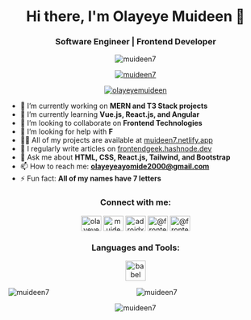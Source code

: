<h1 align="center">Hi there, I'm Olayeye Muideen 👋</h1>
<h3 align="center">Software Engineer | Frontend Developer</h3>

<p align="center"> 
  <img src="https://komarev.com/ghpvc/?username=muideen7&label=Profile%20views&color=0e75b6&style=flat" alt="muideen7" />
</p>

<p align="center"> 
  <a href="https://github.com/ryo-ma/github-profile-trophy">
    <img src="https://github-profile-trophy.vercel.app/?username=muideen7" alt="muideen7" />
  </a>
</p>

<p align="center"> 
  <a href="https://twitter.com/olayeyemuideen" target="blank">
    <img src="https://img.shields.io/twitter/follow/olayeyemuideen?logo=twitter&style=for-the-badge" alt="olayeyemuideen" />
  </a>
</p>

- 🔭 I’m currently working on **MERN and T3 Stack projects**
- 🌱 I’m currently learning **Vue.js, React.js, and Angular**
- 👯 I’m looking to collaborate on **Frontend Technologies**
- 🤝 I’m looking for help with **F**
- 👨‍💻 All of my projects are available at [muideen7.netlify.app](https://muideen7.netlify.app)
- 📝 I regularly write articles on [frontendgeek.hashnode.dev](https://frontendgeek.hashnode.dev)
- 💬 Ask me about **HTML, CSS, React.js, Tailwind, and Bootstrap**
- 📫 How to reach me: **olayeyeayomide2000@gmail.com**
- ⚡ Fun fact: **All of my names have 7 letters**

<h3 align="center">Connect with me:</h3>
<p align="center">
  <a href="https://twitter.com/olayeyemuideen" target="blank"><img align="center" src="https://raw.githubusercontent.com/rahuldkjain/github-profile-readme-generator/master/src/images/icons/Social/twitter.svg" alt="olayeyemuideen" height="30" width="40" /></a>
  <a href="https://linkedin.com/in/muideen7" target="blank"><img align="center" src="https://raw.githubusercontent.com/rahuldkjain/github-profile-readme-generator/master/src/images/icons/Social/linked-in-alt.svg" alt="muideen7" height="30" width="40" /></a>
  <a href="https://instagram.com/adroidxtreme" target="blank"><img align="center" src="https://raw.githubusercontent.com/rahuldkjain/github-profile-readme-generator/master/src/images/icons/Social/instagram.svg" alt="adroidxtreme" height="30" width="40" /></a>
  <a href="https://hashnode.com/@frontendgeek" target="blank"><img align="center" src="https://raw.githubusercontent.com/rahuldkjain/github-profile-readme-generator/master/src/images/icons/Social/hashnode.svg" alt="@frontendgeek" height="30" width="40" /></a>
  <a href="https://medium.com/@frontendgeek" target="blank"><img align="center" src="https://raw.githubusercontent.com/rahuldkjain/github-profile-readme-generator/master/src/images/icons/Social/medium.svg" alt="@frontendgeek" height="30" width="40" /></a>
</p>

<h3 align="center">Languages and Tools:</h3>
<p align="center"> 
  <img src="https://www.vectorlogo.zone/logos/babeljs/babeljs-icon.svg" alt="babel" width="40" height="40"/>
  <!-- Add other icons here -->
</p>

<p align="center">
  <img align="left" src="https://github-readme-stats.vercel.app/api/top-langs?username=muideen7&show_icons=true&locale=en&layout=compact" alt="muideen7" />
</p>

<p align="center">
  <img align="center" src="https://github-readme-stats.vercel.app/api?username=muideen7&show_icons=true&locale=en" alt="muideen7" />
</p>

<p align="center">
  <img align="center" src="https://github-readme-streak-stats.herokuapp.com/?user=muideen7&" alt="muideen7" />
</p>
